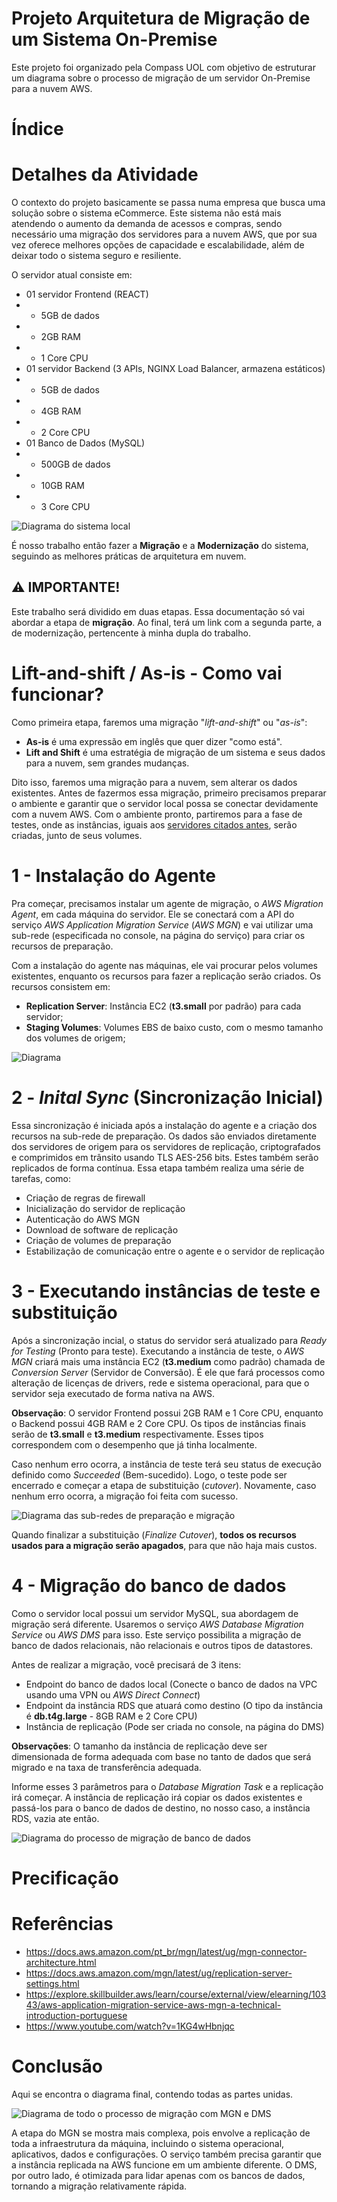 # Projeto Arquitetura de Migração de um Sistema On-Premise

Este projeto foi organizado pela Compass UOL com objetivo de estruturar um diagrama sobre o processo de migração de um servidor On-Premise para a nuvem AWS.

# Índice

# Detalhes da Atividade

O contexto do projeto basicamente se passa numa empresa que busca uma solução sobre o sistema eCommerce. Este sistema não está mais atendendo o aumento da demanda de acessos e compras, sendo necessário uma migração dos servidores para a nuvem AWS, que por sua vez oferece melhores opções de capacidade e escalabilidade, além de deixar todo o sistema seguro e resiliente.

O servidor atual consiste em:
- 01 servidor Frontend (REACT)
- - 5GB de dados
- - 2GB RAM
- - 1 Core CPU
- 01 servidor Backend (3 APIs, NGINX Load Balancer, armazena estáticos)
- - 5GB de dados
- - 4GB RAM
- - 2 Core CPU
- 01 Banco de Dados (MySQL) 
- - 500GB de dados
- - 10GB RAM
- - 3 Core CPU

![Diagrama do sistema local](./images/servidor_local.png)

É nosso trabalho então fazer a **Migração** e a **Modernização** do sistema, seguindo as melhores práticas de arquitetura em nuvem.

## ⚠ IMPORTANTE!

Este trabalho será dividido em duas etapas. Essa documentação só vai abordar a etapa de **migração**. Ao final, terá um link com a segunda parte, a de modernização, pertencente à minha dupla do trabalho.

# Lift-and-shift / As-is - Como vai funcionar?

Como primeira etapa, faremos uma migração "*lift-and-shift*" ou "*as-is*":

- **As-is** é uma expressão em inglês que quer dizer "como está".
- **Lift and Shift** é uma estratégia de migração de um sistema e seus dados para a nuvem, sem grandes mudanças.

Dito isso, faremos uma migração para a nuvem, sem alterar os dados existentes. Antes de fazermos essa migração, primeiro precisamos preparar o ambiente e garantir que o servidor local possa se conectar devidamente com a nuvem AWS. Com o ambiente pronto, partiremos para a fase de testes, onde as instâncias, iguais aos [servidores citados antes](#detalhes-da-atividade), serão criadas, junto de seus volumes.

# 1 - Instalação do Agente

Pra começar, precisamos instalar um agente de migração, o *AWS Migration Agent*, em cada máquina do servidor. Ele se conectará com a API do serviço *AWS Application Migration Service* (*AWS MGN*) e vai utilizar uma sub-rede (especificada no console, na página do serviço) para criar os recursos de preparação. 

Com a instalação do agente nas máquinas, ele vai procurar pelos volumes existentes, enquanto os recursos para fazer a replicação serão criados. Os recursos consistem em:

- **Replication Server**: Instância EC2 (**t3.small** por padrão) para cada servidor;
- **Staging Volumes**: Volumes EBS de baixo custo, com o mesmo tamanho dos volumes de origem;

![Diagrama](./images/mgn_agent_and_resources.png)

# 2 - *Inital Sync* (Sincronização Inicial)

Essa sincronização é iniciada após a instalação do agente e a criação dos recursos na sub-rede de preparação. Os dados são enviados diretamente dos servidores de origem para os servidores de replicação, criptografados e comprimidos em trânsito usando TLS AES-256 bits. Estes também serão replicados de forma contínua. Essa etapa também realiza uma série de tarefas, como:

- Criação de regras de firewall
- Inicialização do servidor de replicação
- Autenticação do AWS MGN
- Download de software de replicação
- Criação de volumes de preparação
- Estabilização de comunicação entre o agente e o servidor de replicação

# 3 - Executando instâncias de teste e substituição

Após a sincronização incial, o status do servidor será atualizado para *Ready for Testing* (Pronto para teste). Executando a instância de teste, o *AWS MGN* criará mais uma instância EC2 (**t3.medium** como padrão) chamada de *Conversion Server* (Servidor de Conversão). É ele que fará processos como alteração de licenças de drivers, rede e sistema operacional, para que o servidor seja executado de forma nativa na AWS.
 
**Observação**: O servidor Frontend possui 2GB RAM e 1 Core CPU, enquanto o Backend possui 4GB RAM e 2 Core CPU.
Os tipos de instâncias finais serão de **t3.small** e **t3.medium** respectivamente. Esses tipos correspondem com o desempenho que já tinha localmente.

Caso nenhum erro ocorra,  a instância de teste terá seu status de execução definido como *Succeeded* (Bem-sucedido). Logo, o teste pode ser encerrado e começar a etapa de substituição (*cutover*). Novamente, caso nenhum erro ocorra, a migração foi feita com sucesso.

![Diagrama das sub-redes de preparação e migração](./images/create_migration_resources.png)

Quando finalizar a substituição (*Finalize Cutover*), **todos os recursos usados para a migração serão apagados**, para que não haja mais custos.

# 4 - Migração do banco de dados

Como o servidor local possui um servidor MySQL, sua abordagem de migração será diferente. Usaremos o serviço *AWS Database Migration Service* ou *AWS DMS* para isso. Este serviço possibilita a migração de banco de dados relacionais, não relacionais e outros tipos de datastores.

Antes de realizar a migração, você precisará de 3 itens:

- Endpoint do banco de dados local (Conecte o banco de dados na VPC usando uma VPN ou *AWS Direct Connect*)
- Endpoint da instância RDS que atuará como destino (O tipo da instância é **db.t4g.large** - 8GB RAM e 2 Core CPU)
- Instância de replicação (Pode ser criada no console, na página do DMS)

**Observações**: O tamanho da instância de replicação deve ser dimensionada de forma adequada com base no tanto de dados que será migrado e na taxa de transferência adequada.

Informe esses 3 parâmetros para o *Database Migration Task* e a replicação irá começar. A instância de replicação irá copiar os dados existentes e passá-los para o banco de dados de destino, no nosso caso, a instância RDS, vazia ate então.

![Diagrama do processo de migração de banco de dados](./images/dms_process.png)

# Precificação



# Referências

+ https://docs.aws.amazon.com/pt_br/mgn/latest/ug/mgn-connector-architecture.html
+ https://docs.aws.amazon.com/mgn/latest/ug/replication-server-settings.html
+ https://explore.skillbuilder.aws/learn/course/external/view/elearning/10343/aws-application-migration-service-aws-mgn-a-technical-introduction-portuguese
+ https://www.youtube.com/watch?v=1KG4wHbnjqc

# Conclusão

Aqui se encontra o diagrama final, contendo todas as partes unidas.

![Diagrama de todo o processo de migração com MGN e DMS](./images/full_migration.png)

A etapa do MGN se mostra mais complexa, pois envolve a replicação de toda a infraestrutura da máquina, incluindo o sistema operacional, aplicativos, dados e configurações. O serviço também precisa garantir que a instância replicada na AWS funcione em um ambiente diferente. O DMS, por outro lado, é otimizada para lidar apenas com os bancos de dados, tornando a migração relativamente rápida.